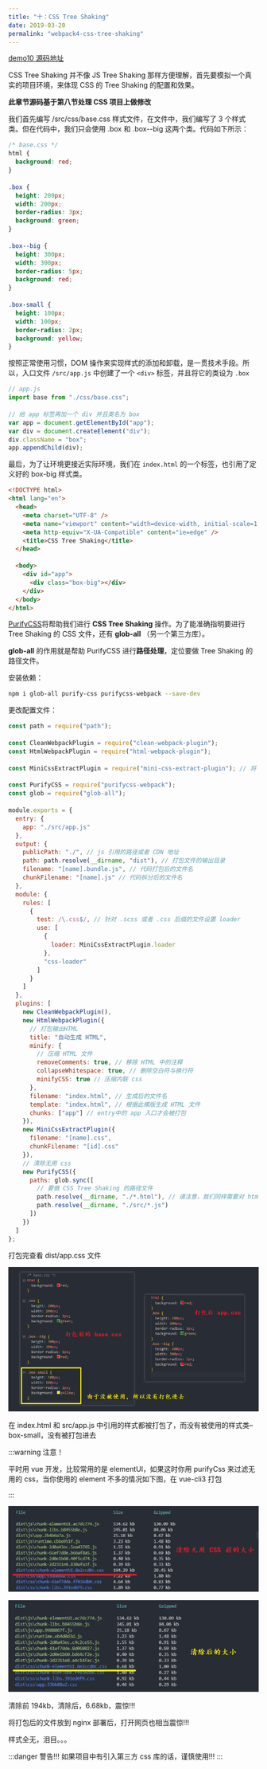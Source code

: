 ```yaml
---
title: "十：CSS Tree Shaking"
date: 2019-03-20
permalink: "webpack4-css-tree-shaking"
---
```


[demo10 源码地址](https://github.com/ITxiaohao/webpack4-learn/tree/master/demo10)

CSS Tree Shaking 并不像 JS Tree Shaking 那样方便理解，首先要模拟一个真实的项目环境，来体现 CSS 的 Tree Shaking 的配置和效果。

**此章节源码基于第八节处理 CSS 项目上做修改**

我们首先编写 /src/css/base.css 样式文件，在文件中，我们编写了 3 个样式类。但在代码中，我们只会使用 .box 和 .box--big 这两个类。代码如下所示：

```css
/* base.css */
html {
  background: red;
}

.box {
  height: 200px;
  width: 200px;
  border-radius: 3px;
  background: green;
}

.box--big {
  height: 300px;
  width: 300px;
  border-radius: 5px;
  background: red;
}

.box-small {
  height: 100px;
  width: 100px;
  border-radius: 2px;
  background: yellow;
}
```

按照正常使用习惯，DOM 操作来实现样式的添加和卸载，是一贯技术手段。所以，入口文件 `/src/app.js` 中创建了一个 `<div>` 标签，并且将它的类设为 `.box`

```js
// app.js
import base from "./css/base.css";

// 给 app 标签再加一个 div 并且类名为 box
var app = document.getElementById("app");
var div = document.createElement("div");
div.className = "box";
app.appendChild(div);
```

最后，为了让环境更接近实际环境，我们在 `index.html` 的一个标签，也引用了定义好的 box-big 样式类。

```html
<!DOCTYPE html>
<html lang="en">
  <head>
    <meta charset="UTF-8" />
    <meta name="viewport" content="width=device-width, initial-scale=1.0" />
    <meta http-equiv="X-UA-Compatible" content="ie=edge" />
    <title>CSS Tree Shaking</title>
  </head>

  <body>
    <div id="app">
      <div class="box-big"></div>
    </div>
  </body>
</html>
```

[PurifyCSS](https://github.com/purifycss/purifycss)将帮助我们进行 **CSS Tree Shaking** 操作。为了能准确指明要进行 Tree Shaking 的 CSS 文件，还有 **glob-all** （另一个第三方库）。

**glob-all** 的作用就是帮助 PurifyCSS 进行**路径处理**，定位要做 Tree Shaking 的路径文件。

安装依赖：

```bash
npm i glob-all purify-css purifycss-webpack --save-dev
```

更改配置文件：

```js
const path = require("path");

const CleanWebpackPlugin = require("clean-webpack-plugin");
const HtmlWebpackPlugin = require("html-webpack-plugin");

const MiniCssExtractPlugin = require("mini-css-extract-plugin"); // 将 css 单独打包成文件

const PurifyCSS = require("purifycss-webpack");
const glob = require("glob-all");

module.exports = {
  entry: {
    app: "./src/app.js"
  },
  output: {
    publicPath: "./", // js 引用的路径或者 CDN 地址
    path: path.resolve(__dirname, "dist"), // 打包文件的输出目录
    filename: "[name].bundle.js", // 代码打包后的文件名
    chunkFilename: "[name].js" // 代码拆分后的文件名
  },
  module: {
    rules: [
      {
        test: /\.css$/, // 针对 .scss 或者 .css 后缀的文件设置 loader
        use: [
          {
            loader: MiniCssExtractPlugin.loader
          },
          "css-loader"
        ]
      }
    ]
  },
  plugins: [
    new CleanWebpackPlugin(),
    new HtmlWebpackPlugin({
      // 打包输出HTML
      title: "自动生成 HTML",
      minify: {
        // 压缩 HTML 文件
        removeComments: true, // 移除 HTML 中的注释
        collapseWhitespace: true, // 删除空白符与换行符
        minifyCSS: true // 压缩内联 css
      },
      filename: "index.html", // 生成后的文件名
      template: "index.html", // 根据此模版生成 HTML 文件
      chunks: ["app"] // entry中的 app 入口才会被打包
    }),
    new MiniCssExtractPlugin({
      filename: "[name].css",
      chunkFilename: "[id].css"
    }),
    // 清除无用 css
    new PurifyCSS({
      paths: glob.sync([
        // 要做 CSS Tree Shaking 的路径文件
        path.resolve(__dirname, "./*.html"), // 请注意，我们同样需要对 html 文件进行 tree shaking
        path.resolve(__dirname, "./src/*.js")
      ])
    })
  ]
};
```

打包完查看 dist/app.css 文件

![](https://raw.githubusercontent.com/ITxiaohao/blog-img/master/img/webpack/20190308111209.png)

在 index.html 和 src/app.js 中引用的样式都被打包了，而没有被使用的样式类–box-small，没有被打包进去

:::warning 注意！

平时用 vue 开发，比较常用的是 elementUI，如果这时你用 purifyCss 来过滤无用的 css，当你使用的 element 不多的情况如下图，在 vue-cli3 打包

:::

![](https://raw.githubusercontent.com/ITxiaohao/blog-img/master/img/webpack/20190308135219.png)

![](https://raw.githubusercontent.com/ITxiaohao/blog-img/master/img/webpack/20190308135241.png)

清除前 194kb，清除后，6.68kb，震惊!!!

将打包后的文件放到 nginx 部署后，打开网页也相当震惊!!!

样式全无，泪目。。。

:::danger 警告!!!
如果项目中有引入第三方 css 库的话，谨慎使用!!!
:::
